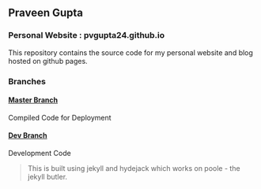 ## Praveen Gupta

### Personal Website : pvgupta24.github.io
This repository contains the source code for my personal website and blog
hosted on github pages.

### Branches

#### [Master Branch](https://github.com/pvgupta24/pvgupta24.github.io/tree/master)
Compiled Code for Deployment

#### [Dev Branch](https://github.com/pvgupta24/pvgupta24.github.io/tree/dev)
Development Code

> This is built using jekyll and hydejack which works on poole - the jekyll butler.